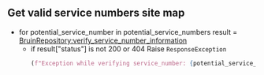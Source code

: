 ## Get valid service numbers site map

* for potential_service_number in potential_service_numbers
    result = [BruinRepository:verify_service_number_information](../../repositories/bruin_repository/verify_service_number_information.md)
    * if result["status"] is not 200 or 404
      Raise `ResponseException`
      ```python
      (f"Exception while verifying service_number: {potential_service_number}")
      ```